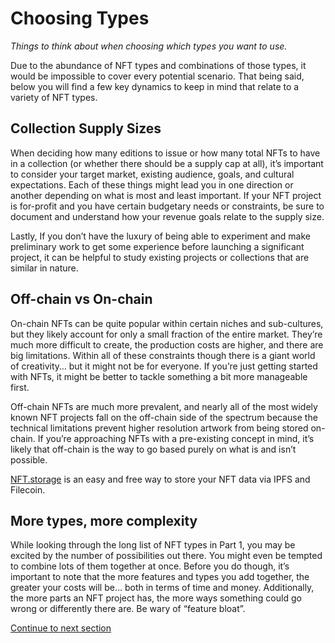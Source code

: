 # Choosing Types

*Things to think about when choosing which types you want to use.*

Due to the abundance of NFT types and combinations of those types, it would be impossible to cover every potential scenario. That being said, below you will find a few key dynamics to keep in mind that relate to a variety of NFT types.

## Collection Supply Sizes

When deciding how many editions to issue or how many total NFTs to have in a collection (or whether there should be a supply cap at all), it’s important to consider your target market, existing audience, goals, and cultural expectations. Each of these things might lead you in one direction or another depending on what is most and least important. If your NFT project is for-profit and you have certain budgetary needs or constraints, be sure to document and understand how your revenue goals relate to the supply size.

Lastly, If you don’t have the luxury of being able to experiment and make preliminary work to get some experience before launching a significant project, it can be helpful to study existing projects or collections that are similar in nature.

## Off-chain vs On-chain

On-chain NFTs can be quite popular within certain niches and sub-cultures, but they likely account for only a small fraction of the entire market. They’re much more difficult to create, the production costs are higher, and there are big limitations. Within all of these constraints though there is a giant world of creativity… but it might not be for everyone. If you’re just getting started with NFTs, it might be better to tackle something a bit more manageable first. 

Off-chain NFTs are much more prevalent, and nearly all of the most widely known NFT projects fall on the off-chain side of the spectrum because the technical limitations prevent higher resolution artwork from being stored on-chain. If you’re approaching NFTs with a pre-existing concept in mind, it’s likely that off-chain is the way to go based purely on what is and isn’t possible.

[NFT.storage](http://NFT.storage) is an easy and free way to store your NFT data via IPFS and Filecoin.

## More types, more complexity

While looking through the long list of NFT types in Part 1, you may be excited by the number of possibilities out there. You might even be tempted to combine lots of them together at once. Before you do though, it’s important to note that the more features and types you add together, the greater your costs will be… both in terms of time and money. Additionally, the more parts an NFT project has, the more ways something could go wrong or differently there are. Be wary of “feature bloat”.

[Continue to next section](/encyclopedia/part-2/configuring-components)
